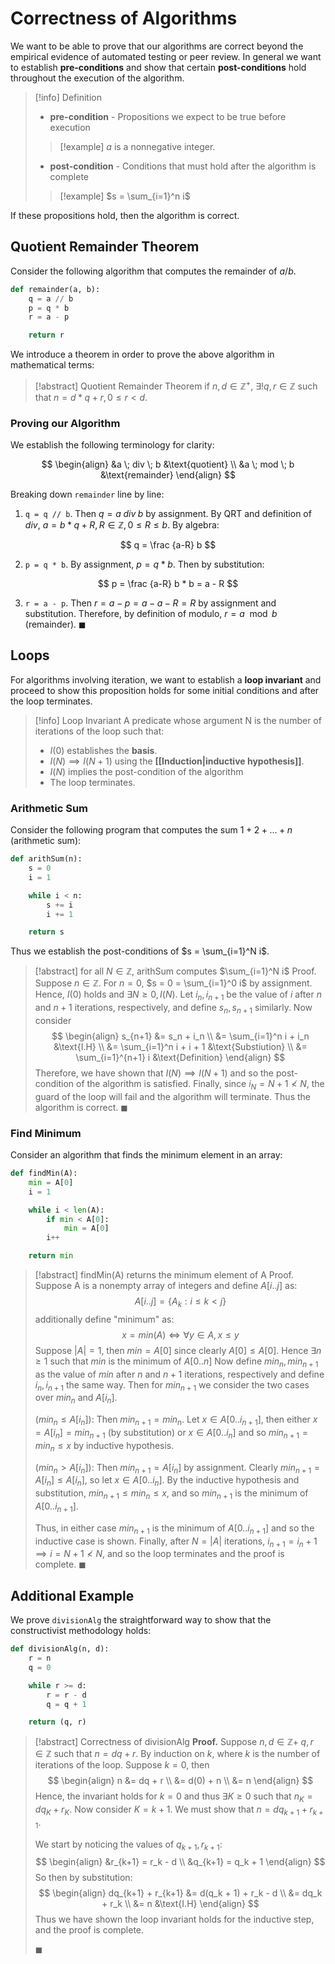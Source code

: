 # Correctness of Algorithms

We want to be able to prove that our algorithms are correct beyond the empirical evidence of automated testing or peer review. In general we want to establish **pre-conditions** and show that certain **post-conditions** hold throughout the execution of the algorithm.

> [!info] Definition
> - **pre-condition** - Propositions we expect to be true before execution
> > [!example]
> > $a$ is a nonnegative integer.
> - **post-condition** - Conditions that must hold after the algorithm is complete
> > [!example]
> > $s = \sum_{i=1}^n i$

If these propositions hold, then the algorithm is correct.

## Quotient Remainder Theorem

Consider the following algorithm that computes the remainder of $a/b$.

```Python
def remainder(a, b):
	q = a // b
	p = q * b
	r = a - p

	return r
```

We introduce a theorem in order to prove the above algorithm in mathematical terms:

> [!abstract] Quotient Remainder Theorem
> if $n,d \in \mathbb{Z}^+$, $\exists! q, r \in \mathbb{Z}$ such that $n = d * q + r, 0 \leq r \lt d$.

### Proving our Algorithm

We establish the following terminology for clarity:

$$
\begin{align}
&a \; div \; b &\text{quotient} \\
&a \; mod \; b &\text{remainder}
\end{align}
$$

Breaking down `remainder` line by line:

1. `q = q // b`. Then $q = a \; div \; b$ by assignment. By QRT and definition of $div$, $a = b * q + R, R \in \mathbb{Z}, 0 \leq R \le b$. By algebra:

$$
q = \frac {a-R} b
$$

2. `p = q * b`. By assignment, $p = q * b$. Then by substitution:

$$
p = \frac {a-R} b * b = a - R
$$

3. `r = a - p`. Then $r = a - p = a - a - R = R$ by assignment and substitution. Therefore, by definition of modulo, $r = a \mod b$ (remainder). $\blacksquare$

## Loops

For algorithms involving iteration, we want to establish a **loop invariant** and proceed to show this proposition holds for some initial conditions and after the loop terminates.

> [!info] Loop Invariant
> A predicate whose argument N is the number of iterations of the loop such that:
> - $I(0)$ establishes the **basis**.
> - $I(N) \implies I(N+1)$ using the **[[Induction|inductive hypothesis]]**.
> - $I(N)$ implies the post-condition of the algorithm
> - The loop terminates.

### Arithmetic Sum

Consider the following program that computes the sum $1 + 2 + \dots + n$ (arithmetic sum):

```Python
def arithSum(n):
	s = 0
	i = 1

	while i < n:
		s += i
		i += 1

	return s
```

Thus we establish the post-conditions of $s = \sum_{i=1}^N i$.

> [!abstract] for all $N \in \mathbb{Z}$, arithSum computes $\sum_{i=1}^N i$
> Proof. Suppose $n \in \mathbb{Z}$. For $n = 0$, $s = 0 = \sum_{i=1}^0 i$ by assignment. Hence, $I(0)$ holds and $\exists N \geq 0, I(N)$.
> Let $i_n, i_{n+1}$ be the value of $i$ after $n$ and $n+1$ iterations, respectively, and define $s_n, s_{n+1}$ similarly. Now consider
> $$
> \begin{align}
> s_{n+1} &= s_n + i_n \\
> &= \sum_{i=1}^n i + i_n &\text{I.H} \\
> &= \sum_{i=1}^n i + i + 1 &\text{Substiution} \\
> &= \sum_{i=1}^{n+1} i &\text{Definition}
> \end{align}
> $$
> Therefore, we have shown that $I(N) \implies I(N+1)$ and so the post-condition of the algorithm is satisfied.
> Finally, since $i_{N} = N + 1 \not \lt N$, the guard of the loop will fail and the algorithm will terminate. Thus the algorithm is correct.
> $\blacksquare$

### Find Minimum

Consider an algorithm that finds the minimum element in an array:

```Python
def findMin(A):
	min = A[0]
	i = 1

	while i < len(A):
		if min < A[0]:
			min = A[0]
		i++

	return min
```

> [!abstract] findMin(A) returns the minimum element of A
> Proof. Suppose A is a nonempty array of integers and define $A[i..j]$ as:
> $$
> A[i..j] = \{ A_k : i \leq k \lt j \}
> $$
> additionally define "minimum" as:
> $$
> x = min(A) \iff \forall y \in A, x \leq y
> $$
> Suppose $|A| = 1$, then $min = A[0]$ since clearly $A[0] \leq A[0]$. Hence $\exists n \geq 1$ such that $min$ is the minimum of $A[0..n]$
> Now define $min_n, min_{n+1}$ as the value of $min$ after $n$ and $n+1$ iterations, respectively and define $i_n, i_{n+1}$ the same way. Then for $min_{n+1}$ we consider the two cases over $min_n$ and $A[i_n]$.
>
> ($min_n \leq A[i_n]$): Then $min_{n+1} = min_n$. Let $x \in A[0..i_{n+1}]$, then either $x = A[i_n] = min_{n+1}$ (by substitution) or $x \in A[0..i_n]$ and so $min_{n+1} = min_n \leq x$ by inductive hypothesis.
>
> ($min_n \gt A[i_n]$): Then $min_{n+1} = A[i_n]$ by assignment. Clearly $min_{n+1} = A[i_n] \leq A[i_n]$, so let $x \in A[0..i_n]$. By the inductive hypothesis and substitution, $min_{n+1} \leq min_n \leq x$, and so $min_{n+1}$ is the minimum of $A[0..i_{n+1}]$.
>
> Thus, in either case $min_{n+1}$ is the minimum of $A[0..i_{n+1}]$ and so the inductive case is shown. Finally, after $N = |A|$ iterations, $i_{n+1} = i_{n} + 1 \implies i = N + 1 \not \lt N$, and so the loop terminates and the proof is complete.
> $\blacksquare$

## Additional Example

We prove `divisionAlg` the straightforward way to show that the constructivist methodology holds:

```Python
def divisionAlg(n, d):
	r = n
	q = 0

	while r >= d:
		r = r - d
		q = q + 1

	return (q, r)
```

> [!abstract] Correctness of divisionAlg
> **Proof.**
> Suppose $n, d \in \mathbb{Z}+ \; q, r \in \mathbb{Z}$ such that $n = dq + r$. By induction on $k$, where $k$ is the number of iterations of the loop. Suppose $k = 0$, then
> $$
> \begin{align}
> n &= dq + r \\
> &= d(0) + n \\
> &= n
> \end{align}
> $$
> Hence, the invariant holds for $k = 0$ and thus $\exists K \geq 0$ such that $n_K = dq_K + r_K$. Now consider $K = k + 1$. We must show that $n = dq_{k+1} + r_{k+1}$.
>
> We start by noticing the values of $q_{k+1}, r_{k+1}$:
> $$
> \begin{align}
> &r_{k+1} = r_k - d \\
> &q_{k+1} = q_k + 1
> \end{align}
> $$
> So then by substitution:
> $$
> \begin{align}
> dq_{k+1} + r_{k+1} &= d(q_k + 1) + r_k - d \\
> &= dq_k + r_k \\
> &= n &\text{I.H}
> \end{align}
> $$
> Thus we have shown the loop invariant holds for the inductive step, and the proof is complete.
>
> $\blacksquare$